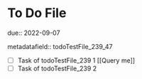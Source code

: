 # To Do File

due:: 2022-09-07

metadatafield:: todoTestFile_239\_47

- [ ] Task of todoTestFile_239 1 [[Query me]]
- [ ] Task of todoTestFile_239 2
